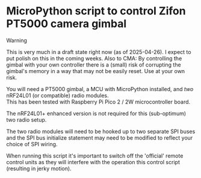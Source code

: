 # MicroPython script to control Zifon PT5000 camera gimbal

> [!WARNING]
> This is very much in a draft state right now (as of 2025-04-26). I expect to put polish
> on this in the coming weeks. Also to CMA: By controlling the gimbal with your own controller there is a (small) risk of
> corrupting the gimbal's memory in a way that may not be easily reset. Use at your own risk.

You will need a PT5000 gimbal, a MCU with MicroPython installed, and *two* nRF24L01 (or compatible) radio modules.  
This has been tested with Raspberry Pi Pico 2 / 2W microcontroller board.

The nRF24L01+ enhanced version is not required for this (sub-optimum) two radio setup.

The two radio modules will need to be hooked up to two separate SPI buses and the SPI bus initialize statement may need to be modified
to reflect your choice of SPI wiring.

When running this script it's important to switch off the 'official' remote control units as they will interfere with the operation 
this control script (resulting in jerky motion).
